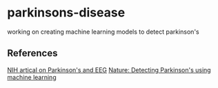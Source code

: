# parkinsons-disease
working on creating machine learning models to detect parkinson's

## References
[NIH artical on Parkinson's and EEG](https://www.ncbi.nlm.nih.gov/pmc/articles/PMC9139946/)
[Nature: Detecting Parkinson's using machine learning](https://www.nature.com/articles/s41598-022-26644-7)
